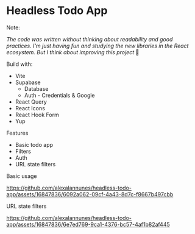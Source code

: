 # Headless Todo App

Note:

_The code was written without thinking about readability and good practices. I'm just having fun and studying the new libraries in the React ecosystem. But I think about improving this project_ 🚀

Build with:

* Vite
* Supabase
  * Database
  * Auth - Credentials & Google
* React Query
* React Icons
* React Hook Form
* Yup

Features

* Basic todo app
* Filters
* Auth
* URL state filters


Basic usage 

https://github.com/alexalannunes/headless-todo-app/assets/16847836/6092a062-09cf-4a43-8d7c-f8667b497cbb

URL state filters 

https://github.com/alexalannunes/headless-todo-app/assets/16847836/6e7ed769-9ca1-4376-bc57-4af1b82af445

